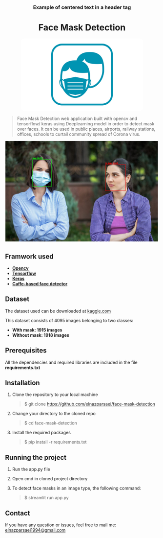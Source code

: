 <h3 style="text-align:center">Example of centered text in a header tag</h3>


<p style="text-align:center">
<h1 style="text-align: center;">Face Mask Detection</h1>
</p>


<p align="center">
<img src="logo/icon2.jpg" alt="face mask detector" width="400" style="border-radius: 10px"/>
</p>


> Face Mask Detection web application built with opencv and tensorflow/     keras using Deeplearning model in order to detect mask over faces.
> It can be used in public places, airports, railway stations, offices, schools to curtail community spread of Corona virus.
> 


<p align = "center">
<img src="images/pic2.jpg" alt="output" width="600" />
</p>


<h2 style="text-align: left;">Framwork used</h2>

 * **[Opencv](https://opencv.org)**
 * **[Tensorflow](https://www.tensorflow.org/)**
 * **[Keras](https://keras.io/)**
 * **[Caffe-based face detector](https://caffe.berkeleyvision.org/)**

<h2 style="text-align: left;">Dataset</h2>

The dataset used can be downloaded at [kaggle.com](https://www.kaggle.com/datasets/aneerbanchakraborty/face-mask-detection-data)

This dataset consists of 4095 images belonging to two classes:
* __With mask: 1915 images__
* __Without mask: 1918 images__

<h2 style="text-align: left;">Prerequisites</h2>

All the dependencies and required libraries are included in the file **requirements.txt**

<h2 style="text-align: left;">Installation</h2>

1. Clone the repository to your local machine
   >$ git clone https://github.com/elnazparsaei/face-mask-detection

2. Change your directory to the cloned repo
   >$ cd face-mask-detection
3. Install the required packages
   >$ pip install -r requirements.txt



<h2 style="text-align: left;">Running the project</h2> 

1. Run the app.py file
2. Open cmd in cloned project directory
   
3. To detect face masks in an image type, the following command:
    >$ streamlit run app.py  


<h2 style="text-align: left;">Contact</h2>

If you have any question or issues, feel free to mail me: [elnazparsaei1994@gmail.com](elnazparsaei1994@gmail.com)
